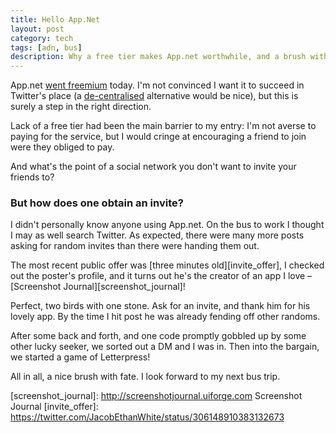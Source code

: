```yaml
---
title: Hello App.Net
layout: post
category: tech
tags: [adn, bus]
description: Why a free tier makes App.net worthwhile, and a brush with fate on the bus finding an invite.
---
```


App.net [went freemium][adn_announcement] today.
I'm not convinced I want it to succeed in Twitter's place (a [de-centralised][tent] alternative would be nice), but this is surely a step in the right direction.

Lack of a free tier had been the main barrier to my entry: I'm not averse to paying for the service, but I would cringe at encouraging a friend to join were they obliged to pay.

And what's the point of a social network you don't want to invite your friends to?

### But how does one obtain an invite?

I didn't personally know anyone using App.net. On the bus to work I thought I may as well search Twitter. As expected, there were many more posts asking for random invites than there were handing them out.

The most recent public offer was [three minutes old][invite_offer], I checked out the poster's profile, and it turns out he's the creator of an app I love &ndash; [Screenshot Journal][screenshot_journal]!

Perfect, two birds with one stone. Ask for an invite, and thank him for his lovely app. By the time I hit post he was already fending off other randoms.

After some back and forth, and one code promptly gobbled up by some other lucky seeker, we sorted out a DM and I was in. Then into the bargain, we started a game of Letterpress!

All in all, a nice brush with fate. I look forward to my next bus trip.

[adn]: http://app.net
[adn_announcement]: http://blog.app.net/2013/02/25/introducing-a-free-tier/
[tent]: http://tent.io
[screenshot_journal]: http://screenshotjournal.uiforge.com Screenshot Journal
[invite_offer]: https://twitter.com/JacobEthanWhite/status/306148910383132673

